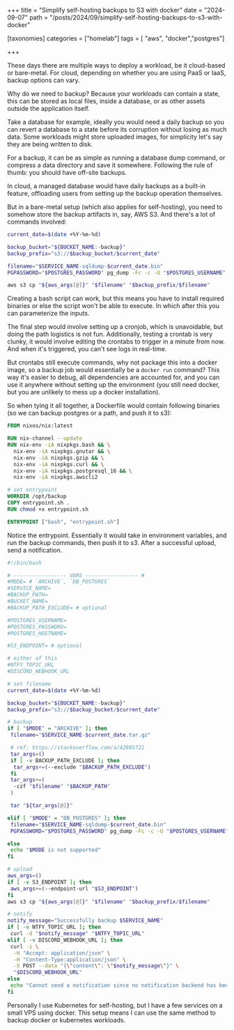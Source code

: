 +++
title = "Simplify self-hosting backups to S3 with docker"
date = "2024-09-07"
path = "/posts/2024/09/simplify-self-hosting-backups-to-s3-with-docker"

[taxonomies]
categories = ["homelab"]
tags = [ "aws", "docker","postgres"]

+++

These days there are multiple ways to deploy a workload, be it cloud-based or bare-metal. For cloud, depending on whether you are using PaaS or IaaS, backup options can vary.

Why do we need to backup? Because your workloads can contain a state, this can be stored as local files, inside a database, or as other assets outside the application itself.

Take a database for example, ideally you would need a daily backup so you can revert a database to a state before its corruption without losing as much data. Some workloads might store uploaded images, for simplicity let's say they are being written to disk.

For a backup, it can be as simple as running a database dump command, or compress a data directory and save it somewhere. Following the rule of thumb: you should have off-site backups.

In cloud, a managed database would have daily backups as a built-in feature, offloading users from setting up the backup operation themselves.

But in a bare-metal setup (which also applies for self-hosting), you need to somehow store the backup artifacts in, say, AWS S3. And there's a lot of commands involved:

```bash
current_date=$(date +%Y-%m-%d)

backup_bucket="${BUCKET_NAME:-backup}"
backup_prefix="s3://$backup_bucket/$current_date"

filename="$SERVICE_NAME-sqldump-$current_date.bin"
PGPASSWORD="$POSTGRES_PASSWORD" pg_dump -Fc -c -U "$POSTGRES_USERNAME" --host "$POSTGRES_HOSTNAME" >"$filename"

aws s3 cp "${aws_args[@]}" "$filename" "$backup_prefix/$filename"
```

Creating a bash script can work, but this means you have to install required binaries or else the script won't be able to execute. In which after this you can parameterize the inputs.

The final step would involve setting up a cronjob, which is unavoidable, but doing the path logistics is not fun. Additionally, testing a crontab is very clunky, it would involve editing the crontabs to trigger in a minute from now. And when it's triggered, you can't see logs in real-time.

But crontabs still execute commands, why not package this into a docker image, so a backup job would essentially be a `docker run` command? This way it's easier to debug, all dependencies are accounted for, and you can use it anywhere without setting up the environment (you still need docker, but you are unlikely to mess up a docker installation).

So when tying it all together, a Dockerfile would contain following binaries (so we can backup postgres or a path, and push it to s3):

```Dockerfile
FROM nixos/nix:latest

RUN nix-channel --update
RUN nix-env -iA nixpkgs.bash && \
  nix-env -iA nixpkgs.gnutar && \
  nix-env -iA nixpkgs.gzip && \
  nix-env -iA nixpkgs.curl && \
  nix-env -iA nixpkgs.postgresql_16 && \
  nix-env -iA nixpkgs.awscli2

# set entrypoint
WORKDIR /opt/backup
COPY entrypoint.sh .
RUN chmod +x entrypoint.sh

ENTRYPOINT ["bash", "entrypoint.sh"]
```

Notice the entrypoint. Essentially it would take in environment variables, and run the backup commands, then push it to s3. After a successful upload, send a notification.

```bash
#!/bin/bash

# ----------------- VARS ----------------- #
#MODE= # `ARCHIVE`, `DB_POSTGRES`
#SERVICE_NAME=
#BACKUP_PATH=
#BUCKET_NAME=
#BACKUP_PATH_EXCLUDE= # optional

#POSTGRES_USERNAME=
#POSTGRES_PASSWORD=
#POSTGRES_HOSTNAME=

#S3_ENDPOINT= # optional

# either of this
#NTFY_TOPIC_URL
#DISCORD_WEBHOOK_URL

# set filename
current_date=$(date +%Y-%m-%d)

backup_bucket="${BUCKET_NAME:-backup}"
backup_prefix="s3://$backup_bucket/$current_date"

# backup
if [ "$MODE" = "ARCHIVE" ]; then
 filename="$SERVICE_NAME-$current_date.tar.gz"

 # ref: https://stackoverflow.com/a/42985721
 tar_args=()
 if [ -v BACKUP_PATH_EXCLUDE ]; then
  tar_args+=(--exclude "$BACKUP_PATH_EXCLUDE")
 fi
 tar_args+=(
  -czf "$filename" "$BACKUP_PATH"
 )

 tar "${tar_args[@]}"

elif [ "$MODE" = "DB_POSTGRES" ]; then
 filename="$SERVICE_NAME-sqldump-$current_date.bin"
 PGPASSWORD="$POSTGRES_PASSWORD" pg_dump -Fc -c -U "$POSTGRES_USERNAME" --host "$POSTGRES_HOSTNAME" >"$filename"

else
 echo "$MODE is not supported"
fi

# upload
aws_args=()
if [ -v S3_ENDPOINT ]; then
 aws_args+=(--endpoint-url "$S3_ENDPOINT")
fi
aws s3 cp "${aws_args[@]}" "$filename" "$backup_prefix/$filename"

# notify
notify_message="Successfully backup $SERVICE_NAME"
if [ -v NTFY_TOPIC_URL ]; then
 curl -d "$notify_message" "$NTFY_TOPIC_URL"
elif [ -v DISCORD_WEBHOOK_URL ]; then
 curl -i \
  -H "Accept: application/json" \
  -H "Content-Type:application/json" \
  -X POST --data "{\"content\": \"$notify_message\"}" \
  "$DISCORD_WEBHOOK_URL"
else
 echo "Cannot send a notification since no notification backend has been configured."
fi
```

Personally I use Kubernetes for self-hosting, but I have a few services on a small VPS using docker. This setup means I can use the same method to backup docker or kubernetes workloads.
